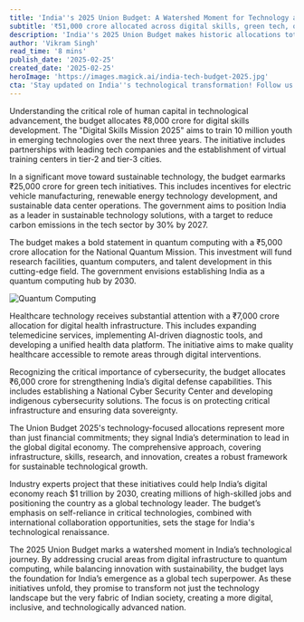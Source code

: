 ```yaml
---
title: 'India''s 2025 Union Budget: A Watershed Moment for Technology and Digital Transformation'
subtitle: '₹51,000 crore allocated across digital skills, green tech, quantum computing and cybersecurity initiatives'
description: 'India''s 2025 Union Budget makes historic allocations totaling ₹51,000 crore across digital skills development, green technology, quantum computing, digital healthcare, and cybersecurity initiatives. The comprehensive technology focus aims to position India as a global tech leader by 2030.'
author: 'Vikram Singh'
read_time: '8 mins'
publish_date: '2025-02-25'
created_date: '2025-02-25'
heroImage: 'https://images.magick.ai/india-tech-budget-2025.jpg'
cta: 'Stay updated on India''s technological transformation! Follow us on LinkedIn for in-depth analysis and expert insights on the implementation of these groundbreaking budget initiatives.'
---
```


Understanding the critical role of human capital in technological advancement, the budget allocates ₹8,000 crore for digital skills development. The "Digital Skills Mission 2025" aims to train 10 million youth in emerging technologies over the next three years. The initiative includes partnerships with leading tech companies and the establishment of virtual training centers in tier-2 and tier-3 cities.

In a significant move toward sustainable technology, the budget earmarks ₹25,000 crore for green tech initiatives. This includes incentives for electric vehicle manufacturing, renewable energy technology development, and sustainable data center operations. The government aims to position India as a leader in sustainable technology solutions, with a target to reduce carbon emissions in the tech sector by 30% by 2027.

The budget makes a bold statement in quantum computing with a ₹5,000 crore allocation for the National Quantum Mission. This investment will fund research facilities, quantum computers, and talent development in this cutting-edge field. The government envisions establishing India as a quantum computing hub by 2030.

![Quantum Computing](https://i.magick.ai/PIXE/1738406181100_magick_img.webp)

Healthcare technology receives substantial attention with a ₹7,000 crore allocation for digital health infrastructure. This includes expanding telemedicine services, implementing AI-driven diagnostic tools, and developing a unified health data platform. The initiative aims to make quality healthcare accessible to remote areas through digital interventions.

Recognizing the critical importance of cybersecurity, the budget allocates ₹6,000 crore for strengthening India’s digital defense capabilities. This includes establishing a National Cyber Security Center and developing indigenous cybersecurity solutions. The focus is on protecting critical infrastructure and ensuring data sovereignty.

The Union Budget 2025's technology-focused allocations represent more than just financial commitments; they signal India’s determination to lead in the global digital economy. The comprehensive approach, covering infrastructure, skills, research, and innovation, creates a robust framework for sustainable technological growth.

Industry experts project that these initiatives could help India’s digital economy reach $1 trillion by 2030, creating millions of high-skilled jobs and positioning the country as a global technology leader. The budget’s emphasis on self-reliance in critical technologies, combined with international collaboration opportunities, sets the stage for India's technological renaissance.

The 2025 Union Budget marks a watershed moment in India’s technological journey. By addressing crucial areas from digital infrastructure to quantum computing, while balancing innovation with sustainability, the budget lays the foundation for India’s emergence as a global tech superpower. As these initiatives unfold, they promise to transform not just the technology landscape but the very fabric of Indian society, creating a more digital, inclusive, and technologically advanced nation.